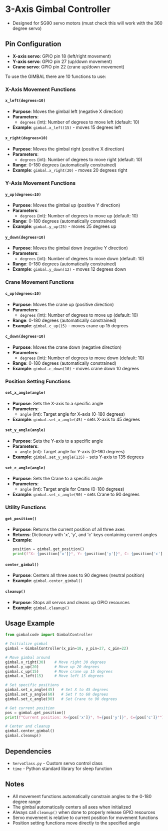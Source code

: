 # 3-Axis Gimbal Controller

- Designed for SG90 servo motors (must check this will work with the 360 degree servo)

## Pin Configuration

- **X-axis servo**: GPIO pin 18 (left/right movement)
- **Y-axis servo**: GPIO pin 27 (up/down movement)  
- **Crane servo**: GPIO pin 22 (crane up/down movement)

To use the GIMBAL there are 10 functions to use:

### X-Axis Movement Functions

#### `x_left(degrees=10)`   
- **Purpose**: Moves the gimbal left (negative X direction)
- **Parameters**: 
  - `degrees` (int): Number of degrees to move left (default: 10)
- **Example**: `gimbal.x_left(15)` - moves 15 degrees left

#### `x_right(degrees=10)`
- **Purpose**: Moves the gimbal right (positive X direction)
- **Parameters**: 
  - `degrees` (int): Number of degrees to move right (default: 10)
- **Range**: 0-180 degrees (automatically constrained)
- **Example**: `gimbal.x_right(20)` - moves 20 degrees right

### Y-Axis Movement Functions

#### `y_up(degrees=10)`
- **Purpose**: Moves the gimbal up (positive Y direction)
- **Parameters**: 
  - `degrees` (int): Number of degrees to move up (default: 10)
- **Range**: 0-180 degrees (automatically constrained)
- **Example**: `gimbal.y_up(25)` - moves 25 degrees up

#### `y_down(degrees=10)`
- **Purpose**: Moves the gimbal down (negative Y direction)
- **Parameters**: 
  - `degrees` (int): Number of degrees to move down (default: 10)
- **Range**: 0-180 degrees (automatically constrained)
- **Example**: `gimbal.y_down(12)` - moves 12 degrees down

### Crane Movement Functions

#### `c_up(degrees=10)`
- **Purpose**: Moves the crane up (positive direction)
- **Parameters**: 
  - `degrees` (int): Number of degrees to move up (default: 10)
- **Range**: 0-180 degrees (automatically constrained)
- **Example**: `gimbal.c_up(15)` - moves crane up 15 degrees

#### `c_down(degrees=10)`
- **Purpose**: Moves the crane down (negative direction)
- **Parameters**: 
  - `degrees` (int): Number of degrees to move down (default: 10)
- **Range**: 0-180 degrees (automatically constrained)
- **Example**: `gimbal.c_down(10)` - moves crane down 10 degrees

### Position Setting Functions

#### `set_x_angle(angle)`
- **Purpose**: Sets the X-axis to a specific angle
- **Parameters**: 
  - `angle` (int): Target angle for X-axis (0-180 degrees)
- **Example**: `gimbal.set_x_angle(45)` - sets X-axis to 45 degrees

#### `set_y_angle(angle)`
- **Purpose**: Sets the Y-axis to a specific angle
- **Parameters**: 
  - `angle` (int): Target angle for Y-axis (0-180 degrees)
- **Example**: `gimbal.set_y_angle(135)` - sets Y-axis to 135 degrees

#### `set_c_angle(angle)`
- **Purpose**: Sets the Crane to a specific angle
- **Parameters**: 
  - `angle` (int): Target angle for Crane (0-180 degrees)
- **Example**: `gimbal.set_c_angle(90)` - sets Crane to 90 degrees

### Utility Functions

#### `get_position()`
- **Purpose**: Returns the current position of all three axes
- **Returns**: Dictionary with 'x', 'y', and 'c' keys containing current angles
- **Example**: 
  ```python
  position = gimbal.get_position()
  print(f"X: {position['x']}°, Y: {position['y']}°, C: {position['c']}°")
  ```

#### `center_gimbal()`
- **Purpose**: Centers all three axes to 90 degrees (neutral position)
- **Example**: `gimbal.center_gimbal()`

#### `cleanup()`
- **Purpose**: Stops all servos and cleans up GPIO resources
- **Example**: `gimbal.cleanup()`

## Usage Example

```python
from gimbalcode import GimbalController

# Initialize gimbal
gimbal = GimbalController(x_pin=18, y_pin=27, c_pin=22)

# Move gimbal around
gimbal.x_right(30)    # Move right 30 degrees
gimbal.y_up(20)       # Move up 20 degrees
gimbal.c_up(15)       # Move crane up 15 degrees
gimbal.x_left(15)     # Move left 15 degrees

# Set specific positions
gimbal.set_x_angle(45)   # Set X to 45 degrees
gimbal.set_y_angle(60)   # Set Y to 60 degrees
gimbal.set_c_angle(90)   # Set Crane to 90 degrees

# Get current position
pos = gimbal.get_position()
print(f"Current position: X={pos['x']}°, Y={pos['y']}°, C={pos['c']}°")

# Center and cleanup
gimbal.center_gimbal()
gimbal.cleanup()
```

## Dependencies

- `ServoClass.py` - Custom servo control class
- `time` - Python standard library for sleep function

## Notes

- All movement functions automatically constrain angles to the 0-180 degree range
- The gimbal automatically centers all axes when initialized
- Always call `cleanup()` when done to properly release GPIO resources
- Servo movement is relative to current position for movement functions
- Position setting functions move directly to the specified angle

